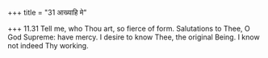 +++
title = "31 आख्याहि मे"

+++
11.31 Tell me, who Thou art, so fierce of form. Salutations to Thee, O
God Supreme: have mercy. I desire to know Thee, the original Being. I
know not indeed Thy working.
